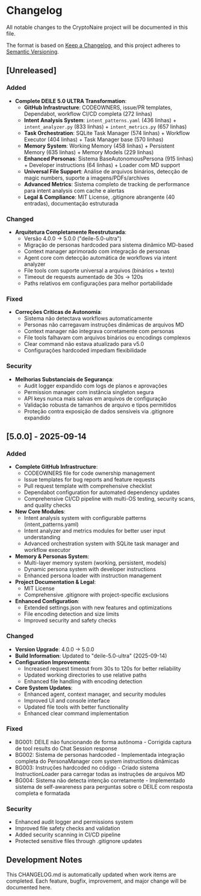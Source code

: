 # Changelog

All notable changes to the CryptoNaire project will be documented in this file.

The format is based on [Keep a Changelog](https://keepachangelog.com/en/1.0.0/),
and this project adheres to [Semantic Versioning](https://semver.org/spec/v2.0.0.html).

## [Unreleased]

### Added
- **Complete DEILE 5.0 ULTRA Transformation**:
  - **GitHub Infrastructure**: CODEOWNERS, issue/PR templates, Dependabot, workflow CI/CD completa (272 linhas)
  - **Intent Analysis System**: `intent_patterns.yaml` (436 linhas) + `intent_analyzer.py` (833 linhas) + `intent_metrics.py` (657 linhas)
  - **Task Orchestration**: SQLite Task Manager (574 linhas) + Workflow Executor (404 linhas) + Task Manager base (570 linhas)
  - **Memory System**: Working Memory (458 linhas) + Persistent Memory (635 linhas) + Memory Models (229 linhas)
  - **Enhanced Personas**: Sistema BaseAutonomousPersona (915 linhas) + Developer instructions (64 linhas) + Loader com MD support
  - **Universal File Support**: Análise de arquivos binários, detecção de magic numbers, suporte a imagens/PDFs/archives
  - **Advanced Metrics**: Sistema completo de tracking de performance para intent analysis com cache e alertas
  - **Legal & Compliance**: MIT License, .gitignore abrangente (40 entradas), documentação estruturada

### Changed
- **Arquitetura Completamente Reestruturada**:
  - Versão 4.0.0 → 5.0.0 ("deile-5.0-ultra")
  - Migração de personas hardcoded para sistema dinâmico MD-based
  - Context manager aprimorado com integração de personas
  - Agent core com detecção automática de workflows via intent analyzer
  - File tools com suporte universal a arquivos (binários + texto)
  - Timeout de requests aumentado de 30s → 120s
  - Paths relativos em configurações para melhor portabilidade

### Fixed
- **Correções Críticas de Autonomia**:
  - Sistema não detectava workflows automaticamente
  - Personas não carregavam instruções dinâmicas de arquivos MD
  - Context manager não integrava corretamente com personas
  - File tools falhavam com arquivos binários ou encodings complexos
  - Clear command não estava atualizado para v5.0
  - Configurações hardcoded impediam flexibilidade

### Security
- **Melhorias Substanciais de Segurança**:
  - Audit logger expandido com logs de planos e aprovações
  - Permission manager com instância singleton segura
  - API keys nunca mais salvas em arquivos de configuração
  - Validação robusta de tamanhos de arquivo e tipos permitidos
  - Proteção contra exposição de dados sensíveis via .gitignore expandido

## [5.0.0] - 2025-09-14

### Added
- **Complete GitHub Infrastructure**:
  - CODEOWNERS file for code ownership management
  - Issue templates for bug reports and feature requests
  - Pull request template with comprehensive checklist
  - Dependabot configuration for automated dependency updates
  - Comprehensive CI/CD pipeline with multi-OS testing, security scans, and quality checks
- **New Core Modules**:
  - Intent analysis system with configurable patterns (intent_patterns.yaml)
  - Intent analyzer and metrics modules for better user input understanding
  - Advanced orchestration system with SQLite task manager and workflow executor
- **Memory & Personas System**:
  - Multi-layer memory system (working, persistent, models)
  - Dynamic persona system with developer instructions
  - Enhanced persona loader with instruction management
- **Project Documentation & Legal**:
  - MIT License
  - Comprehensive .gitignore with project-specific exclusions
- **Enhanced Configuration**:
  - Extended settings.json with new features and optimizations
  - File encoding detection and size limits
  - Improved security and safety checks

### Changed
- **Version Upgrade**: 4.0.0 → 5.0.0
- **Build Information**: Updated to "deile-5.0-ultra" (2025-09-14)
- **Configuration Improvements**:
  - Increased request timeout from 30s to 120s for better reliability
  - Updated working directories to use relative paths
  - Enhanced file handling with encoding detection
- **Core System Updates**:
  - Enhanced agent, context manager, and security modules
  - Improved UI and console interface
  - Updated file tools with better functionality
  - Enhanced clear command implementation

### Fixed
- BG001: DEILE não funcionando de forma autônoma - Corrigida captura de tool results do Chat Session response
- BG002: Sistema de personas hardcoded - Implementada integração completa do PersonaManager com system instructions dinâmicas
- BG003: Instruções hardcoded no código - Criado sistema InstructionLoader para carregar todas as instruções de arquivos MD
- BG004: Sistema não detecta intenção corretamente - Implementado sistema de self-awareness para perguntas sobre o DEILE com resposta completa e formatada

### Security
- Enhanced audit logger and permissions system
- Improved file safety checks and validation
- Added security scanning in CI/CD pipeline
- Protected sensitive files through .gitignore updates

## Development Notes

This CHANGELOG.md is automatically updated when work items are completed.
Each feature, bugfix, improvement, and major change will be documented here.